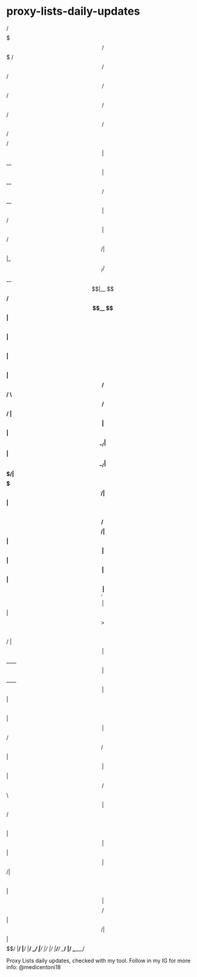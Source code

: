 # proxy-lists-daily-updates

 /$$$$$$$  /$$$$$$$   /$$$$$$  /$$   /$$ /$$     /$$       /$$      /$$$$$$  /$$$$$$  /$$$$$$$$/$$$$$$ 
| $$__  $$| $$__  $$ /$$__  $$| $$  / $$|  $$   /$$/      | $$     |_  $$_/ /$$__  $$|__  $$__/$$__  $$
| $$  \ $$| $$  \ $$| $$  \ $$|  $$/ $$/ \  $$ /$$/       | $$       | $$  | $$  \__/   | $$ | $$  \__/
| $$$$$$$/| $$$$$$$/| $$  | $$ \  $$$$/   \  $$$$/        | $$       | $$  |  $$$$$$    | $$ |  $$$$$$ 
| $$____/ | $$__  $$| $$  | $$  >$$  $$    \  $$/         | $$       | $$   \____  $$   | $$  \____  $$
| $$      | $$  \ $$| $$  | $$ /$$/\  $$    | $$          | $$       | $$   /$$  \ $$   | $$  /$$  \ $$
| $$      | $$  | $$|  $$$$$$/| $$  \ $$    | $$          | $$$$$$$$/$$$$$$|  $$$$$$/   | $$ |  $$$$$$/
|__/      |__/  |__/ \______/ |__/  |__/    |__/          |________/______/ \______/    |__/  \______/ 
                                                                                                       
Proxy Lists daily updates, checked with my tool.
Follow in my IG for more info: @medicentoni18
